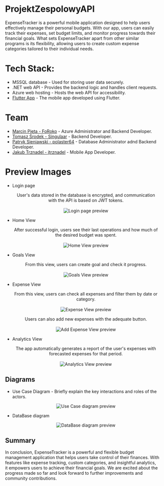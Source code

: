 # ProjektZespolowyAPI
ExpenseTracker is a powerful mobile application designed to help users effectively manage their personal budgets. With our app, users can easily track their expenses, set budget limits, and monitor progress towards their financial goals. What sets ExpenseTracker apart from other similar programs is its flexibility, allowing users to create custom expense categories tailored to their individual needs.

# Tech Stack:
* MSSQL database - Used for storing user data securely.
* .NET web API - Provides the backend logic and handles client requests.
* Azure web hosting - Hosts the web API for accessibility.
* [Flutter App](https://github.com/jtrznadel/budgetBuddy) - The mobile app developed using Flutter.

# Team
* [Marcin Pięta - FoRoko](https://github.com/FoRoKo1o/) - Azure Administrator and Backend Developer.
* [Tomasz Środek - Singulaar](https://github.com/tomaszsrodek99/) - Backend Developer.
* [Patryk Sieniawski - polaster64](https://github.com/polaster64) - Database Administrator adnd Backend Developer.
* [Jakub Trznadel - jtrznadel](https://github.com/jtrznadel/) - Mobile App Developer.

# Preview Images

* Login page
  <p align="center">
    User's data stored in the database is encrypted, and communication with the API is based on JWT tokens.
    <br><br>
    <img src="ProjektAPI/PreviewImages/LoginPage.png" alt="Login page preview" />
  </p>

* Home View
  <p align="center">
    After successful login, users see their last operations and how much of the desired budget was spent.
    <br><br>
    <img src="ProjektAPI/PreviewImages/HomeView.png" alt="Home View preview" />
  </p>

* Goals View
  <p align="center">
    From this view, users can create goal and check it progress.
    <br><br>
    <img src="ProjektAPI/PreviewImages/GoalsView.png" alt="Goals View preview" />
  </p>
  
* Expense View
  <p align="center">
    From this view, users can check all expenses and filter them by date or category.
    <br><br>
    <img src="ProjektAPI/PreviewImages/ExpenseView.png" alt="Expense View preview" />
  </p>
  
  <p align="center">
    Users can also add new expenses with the adequate button.
    <br><br>
    <img src="ProjektAPI/PreviewImages/AddExpenseView.png" alt="Add Expense View preview" />
  </p>

* Analytics View
  <p align="center">
    The app automatically generates a report of the user's expenses with forecasted expenses for that period.
    <br><br>
    <img src="ProjektAPI/PreviewImages/AnalyticView.png" alt="Analytics View preview" />
  </p>

## Diagrams
* Use Case Diagram - Briefly explain the key interactions and roles of the actors.
  <p align="center">
    <img src="ProjektAPI/PreviewImages/UseCaseDiagram.png" alt="Use Case diagram preview" />
  </p>

* DataBase diagram
  <p align="center">
    <img src="ProjektAPI/PreviewImages/DbDiagram.png" alt="DataBase diagram preview" />
  </p>

## Summary
In conclusion, ExpenseTracker is a powerful and flexible budget management application that helps users take control of their finances. With features like expense tracking, custom categories, and insightful analytics, it empowers users to achieve their financial goals. We are excited about the progress made so far and look forward to further improvements and community contributions.

